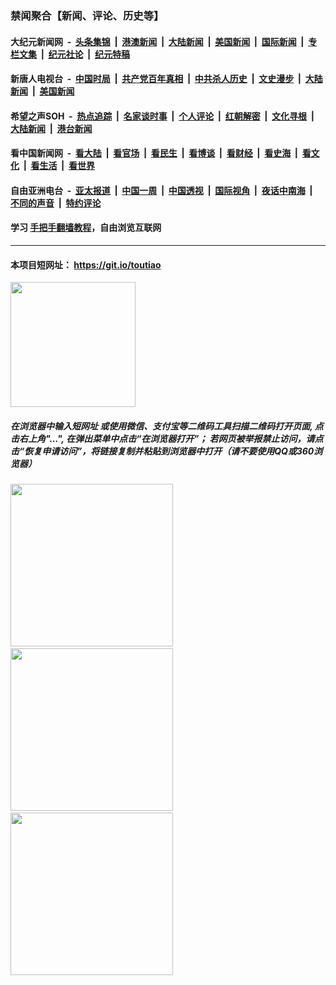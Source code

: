 ### 禁闻聚合【新闻、评论、历史等】

#### 大纪元新闻网 &nbsp;-&nbsp; [头条集锦](indexes/E头条集锦.md?t=03131131) &nbsp;|&nbsp; [港澳新闻](indexes/E港澳新闻.md?t=03131131)  &nbsp;|&nbsp; [大陆新闻](indexes/E大陆新闻.md?t=03131131) &nbsp;|&nbsp; [美国新闻](indexes/E美国新闻.md?t=03131131) &nbsp;|&nbsp; [国际新闻](indexes/E国际新闻.md?t=03131131) &nbsp;|&nbsp; [专栏文集](indexes/E专栏文集.md?t=03131131) &nbsp;|&nbsp; [纪元社论](indexes/E纪元社论.md?t=03131131) &nbsp;|&nbsp; [纪元特稿](indexes/E纪元特稿.md?t=03131131) 

#### 新唐人电视台 &nbsp;-&nbsp; [中国时局](indexes/N中国时局.md?t=03131131) &nbsp;|&nbsp; [共产党百年真相](indexes/N共产党百年真相.md?t=03131131) &nbsp;|&nbsp; [中共杀人历史](indexes/N中共杀人历史.md?t=03131131) &nbsp;|&nbsp; [文史漫步](indexes/N文史漫步.md?t=03131131) &nbsp;|&nbsp; [大陆新闻](indexes/N大陆新闻.md?t=03131131) &nbsp;|&nbsp; [美国新闻](indexes/N美国新闻.md?t=03131131)

#### 希望之声SOH &nbsp;-&nbsp; [热点追踪](indexes/H热点追踪.md?t=03131131) &nbsp;|&nbsp; [名家谈时事](indexes/H名家谈时事.md?t=03131131) &nbsp;|&nbsp; [个人评论](indexes/H个人评论.md?t=03131131)  &nbsp;|&nbsp; [红朝解密](indexes/H红朝解密.md?t=03131131) &nbsp;|&nbsp; [文化寻根](indexes/H文化寻根.md?t=03131131) &nbsp;|&nbsp; [大陆新闻](indexes/H大陆新闻.md?t=03131131) &nbsp;|&nbsp; [港台新闻](indexes/H港台新闻.md?t=03131131)

#### 看中国新闻网 &nbsp;-&nbsp; [看大陆](indexes/S看大陆.md?t=03131131) &nbsp;|&nbsp; [看官场](indexes/S看官场.md?t=03131131) &nbsp;|&nbsp; [看民生](indexes/S看民生.md?t=03131131)  &nbsp;|&nbsp; [看博谈](indexes/S看博谈.md?t=03131131) &nbsp;|&nbsp; [看财经](indexes/S看财经.md?t=03131131) &nbsp;|&nbsp; [看史海](indexes/S看史海.md?t=03131131) &nbsp;|&nbsp; [看文化](indexes/S看文化.md?t=03131131) &nbsp;|&nbsp; [看生活](indexes/S看生活.md?t=03131131) &nbsp;|&nbsp; [看世界](indexes/S看世界.md?t=03131131)

#### 自由亚洲电台 &nbsp;-&nbsp; [亚太报道](indexes/R亚太报道.md?t=03131131) &nbsp;|&nbsp; [中国一周](indexes/R中国一周.md?t=03131131) &nbsp;|&nbsp; [中国透视](indexes/R中国透视.md?t=03131131)  &nbsp;|&nbsp; [国际视角](indexes/R国际视角.md?t=03131131) &nbsp;|&nbsp; [夜话中南海](indexes/R夜话中南海.md?t=03131131) &nbsp;|&nbsp; [不同的声音](indexes/R不同的声音.md?t=03131131) &nbsp;|&nbsp; [特约评论](indexes/R特约评论.md?t=03131131)

#### 学习 [手把手翻墙教程](https://github.com/gfw-breaker/guides/wiki)，自由浏览互联网

----

#### 本项目短网址： https://git.io/toutiao
<img src="https://raw.githubusercontent.com/gfw-breaker/banned-news/master/scripts/img/qr.png" width="200px"/>  

##### 在浏览器中输入短网址 或使用微信、支付宝等二维码工具扫描二维码打开页面, 点击右上角"...", 在弹出菜单中点击“在浏览器打开”； 若网页被举报禁止访问，请点击“恢复申请访问”，将链接复制并粘贴到浏览器中打开（请不要使用QQ或360浏览器）

<img src="https://raw.githubusercontent.com/gfw-breaker/banned-news/master/scripts/img/1.png" width="260px"/> &nbsp; <img src="https://raw.githubusercontent.com/gfw-breaker/banned-news/master/scripts/img/2.png" width="260px"/> &nbsp; <img src="https://raw.githubusercontent.com/gfw-breaker/banned-news/master/scripts/img/3.png" width="260px"/>
